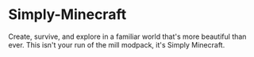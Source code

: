 # Simply-Minecraft
Create, survive, and explore in a familiar world that's more beautiful than ever. This isn't your run of the mill modpack, it's Simply Minecraft.
